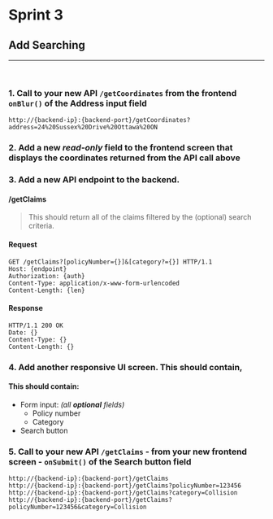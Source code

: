 # Sprint 3
## Add Searching

---
<br/>

### 1. Call to your new API `/getCoordinates` from the frontend `onBlur()` of the Address input field

```
http://{backend-ip}:{backend-port}/getCoordinates?address=24%20Sussex%20Drive%20Ottawa%20ON
```

### 2. Add a new _read-only_ field to the frontend screen that displays the coordinates returned from the API call above

### 3. Add a new API endpoint to the backend.

#### /getClaims

> This should return all of the claims filtered by the (optional) search criteria.

#### Request

```http
GET /getClaims?[policyNumber={}]&[category?={}] HTTP/1.1
Host: {endpoint}
Authorization: {auth}
Content-Type: application/x-www-form-urlencoded
Content-Length: {len}
```

#### Response

```http
HTTP/1.1 200 OK
Date: {}
Content-Type: {}
Content-Length: {}
```

### 4. Add another responsive UI screen. This should contain,

<h4>This should contain:</h4>

- Form input: _(all **optional** fields)_
    - Policy number
    - Category
- Search button

### 5. Call to your new API `/getClaims` - from your new frontend screen - `onSubmit()` of the Search button field

```
http://{backend-ip}:{backend-port}/getClaims
http://{backend-ip}:{backend-port}/getClaims?policyNumber=123456
http://{backend-ip}:{backend-port}/getClaims?category=Collision
http://{backend-ip}:{backend-port}/getClaims?policyNumber=123456&category=Collision
```
